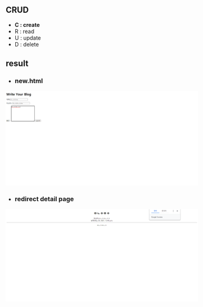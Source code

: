 ## CRUD
* __C : create__
* R : read
* U : update
* D : delete

## result
* ### new.html       
<img src='results/create.png'/>     

* ### redirect detail page    
<img src='results/redirect_detail_page.png'/>
